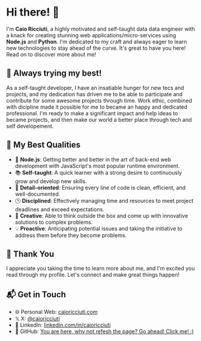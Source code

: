 # Hi there! 👋

I'm **Caio Ricciuti**, a highly motivated and self-taught data data engineer with a knack for creating stunning web applications/micro-services using **Node.js** and **Python**. I'm dedicated to my craft and always eager to learn new technologies to stay ahead of the curve. It's great to have you here! Read on to discover more about me!

## 🌟 Always trying my best!

As a self-taught developer, I have an insatiable hunger for new tecs and projects, and my dedication has driven me to be able to participate and contribute for some awesome projects through time. Work ethic, combined with dicipline made it possible for me to became an happy and dedicated professional. I'm ready to make a significant impact and help ideas to became projects, and then make our world a better place through tech and self developement.

## 🎯 My Best Qualities

- 🚀 **Node.js**: Getting better and better in the art of back-end web development with JavaScript's most popular runtime environment.
- 📚 **Self-taught**: A quick learner with a strong desire to continuously grow and develop new skills.
- 🎯 **Detail-oriented**: Ensuring every line of code is clean, efficient, and well-documented.
- 🕒 **Disciplined**: Effectively managing time and resources to meet project deadlines and exceed expectations.
- 🌟 **Creative**: Able to think outside the box and come up with innovative solutions to complex problems.
- 💡 **Proactive**: Anticipating potential issues and taking the initiative to address them before they become problems.

## 🙏 Thank You

I appreciate you taking the time to learn more about me, and I'm excited you read through my profile. Let's connect and make great things happen!

## 📬 Get in Touch

- 🌐 Personal Web: [caioricciuti.com](https://caioricciuti.com)
- 𝕏 X: [@caioricciuti](https://x.com/caioricciuti)
- 💼 LinkedIn: [linkedin.com/in/caioricciuti](https://linkedin.com/in/caioricciuti)
- 📁 GitHub: [You are here, why not refesh the page? Go ahead! Click me! :)](https://github.com/caioricciuti)
